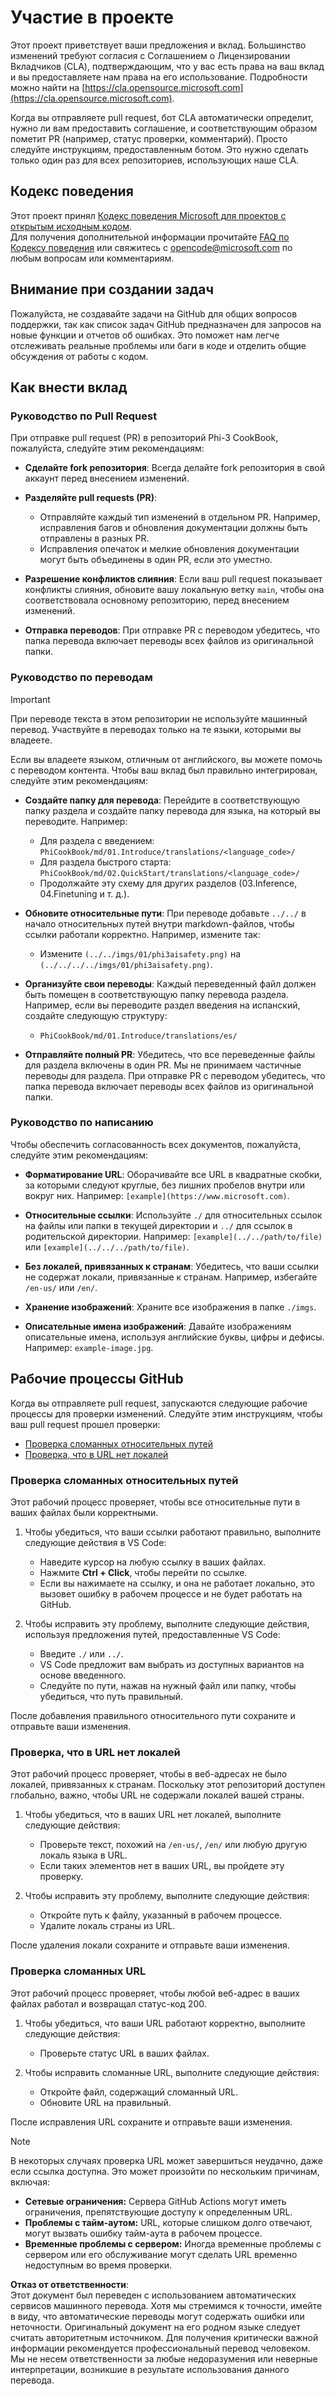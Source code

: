 # Участие в проекте

Этот проект приветствует ваши предложения и вклад. Большинство изменений требуют согласия с Соглашением о Лицензировании Вкладчиков (CLA), подтверждающим, что у вас есть права на ваш вклад и вы предоставляете нам права на его использование. Подробности можно найти на [https://cla.opensource.microsoft.com](https://cla.opensource.microsoft.com).

Когда вы отправляете pull request, бот CLA автоматически определит, нужно ли вам предоставить соглашение, и соответствующим образом пометит PR (например, статус проверки, комментарий). Просто следуйте инструкциям, предоставленным ботом. Это нужно сделать только один раз для всех репозиториев, использующих наше CLA.

## Кодекс поведения

Этот проект принял [Кодекс поведения Microsoft для проектов с открытым исходным кодом](https://opensource.microsoft.com/codeofconduct/).  
Для получения дополнительной информации прочитайте [FAQ по Кодексу поведения](https://opensource.microsoft.com/codeofconduct/faq/) или свяжитесь с [opencode@microsoft.com](mailto:opencode@microsoft.com) по любым вопросам или комментариям.

## Внимание при создании задач

Пожалуйста, не создавайте задачи на GitHub для общих вопросов поддержки, так как список задач GitHub предназначен для запросов на новые функции и отчетов об ошибках. Это поможет нам легче отслеживать реальные проблемы или баги в коде и отделить общие обсуждения от работы с кодом.

## Как внести вклад

### Руководство по Pull Request

При отправке pull request (PR) в репозиторий Phi-3 CookBook, пожалуйста, следуйте этим рекомендациям:

- **Сделайте fork репозитория**: Всегда делайте fork репозитория в свой аккаунт перед внесением изменений.

- **Разделяйте pull requests (PR)**:
  - Отправляйте каждый тип изменений в отдельном PR. Например, исправления багов и обновления документации должны быть отправлены в разных PR.
  - Исправления опечаток и мелкие обновления документации могут быть объединены в один PR, если это уместно.

- **Разрешение конфликтов слияния**: Если ваш pull request показывает конфликты слияния, обновите вашу локальную ветку `main`, чтобы она соответствовала основному репозиторию, перед внесением изменений.

- **Отправка переводов**: При отправке PR с переводом убедитесь, что папка перевода включает переводы всех файлов из оригинальной папки.

### Руководство по переводам

> [!IMPORTANT]
>
> При переводе текста в этом репозитории не используйте машинный перевод. Участвуйте в переводах только на те языки, которыми вы владеете.

Если вы владеете языком, отличным от английского, вы можете помочь с переводом контента. Чтобы ваш вклад был правильно интегрирован, следуйте этим рекомендациям:

- **Создайте папку для перевода**: Перейдите в соответствующую папку раздела и создайте папку перевода для языка, на который вы переводите. Например:
  - Для раздела с введением: `PhiCookBook/md/01.Introduce/translations/<language_code>/`
  - Для раздела быстрого старта: `PhiCookBook/md/02.QuickStart/translations/<language_code>/`
  - Продолжайте эту схему для других разделов (03.Inference, 04.Finetuning и т. д.).

- **Обновите относительные пути**: При переводе добавьте `../../` в начало относительных путей внутри markdown-файлов, чтобы ссылки работали корректно. Например, измените так:
  - Измените `(../../imgs/01/phi3aisafety.png)` на `(../../../../imgs/01/phi3aisafety.png)`.

- **Организуйте свои переводы**: Каждый переведенный файл должен быть помещен в соответствующую папку перевода раздела. Например, если вы переводите раздел введения на испанский, создайте следующую структуру:
  - `PhiCookBook/md/01.Introduce/translations/es/`

- **Отправляйте полный PR**: Убедитесь, что все переведенные файлы для раздела включены в один PR. Мы не принимаем частичные переводы для раздела. При отправке PR с переводом убедитесь, что папка перевода включает переводы всех файлов из оригинальной папки.

### Руководство по написанию

Чтобы обеспечить согласованность всех документов, пожалуйста, следуйте этим рекомендациям:

- **Форматирование URL**: Оборачивайте все URL в квадратные скобки, за которыми следуют круглые, без лишних пробелов внутри или вокруг них. Например: `[example](https://www.microsoft.com)`.

- **Относительные ссылки**: Используйте `./` для относительных ссылок на файлы или папки в текущей директории и `../` для ссылок в родительской директории. Например: `[example](../../path/to/file)` или `[example](../../../path/to/file)`.

- **Без локалей, привязанных к странам**: Убедитесь, что ваши ссылки не содержат локали, привязанные к странам. Например, избегайте `/en-us/` или `/en/`.

- **Хранение изображений**: Храните все изображения в папке `./imgs`.

- **Описательные имена изображений**: Давайте изображениям описательные имена, используя английские буквы, цифры и дефисы. Например: `example-image.jpg`.

## Рабочие процессы GitHub

Когда вы отправляете pull request, запускаются следующие рабочие процессы для проверки изменений. Следуйте этим инструкциям, чтобы ваш pull request прошел проверки:

- [Проверка сломанных относительных путей](../..)
- [Проверка, что в URL нет локалей](../..)

### Проверка сломанных относительных путей

Этот рабочий процесс проверяет, чтобы все относительные пути в ваших файлах были корректными.

1. Чтобы убедиться, что ваши ссылки работают правильно, выполните следующие действия в VS Code:
    - Наведите курсор на любую ссылку в ваших файлах.
    - Нажмите **Ctrl + Click**, чтобы перейти по ссылке.
    - Если вы нажимаете на ссылку, и она не работает локально, это вызовет ошибку в рабочем процессе и не будет работать на GitHub.

1. Чтобы исправить эту проблему, выполните следующие действия, используя предложения путей, предоставленные VS Code:
    - Введите `./` или `../`.
    - VS Code предложит вам выбрать из доступных вариантов на основе введенного.
    - Следуйте по пути, нажав на нужный файл или папку, чтобы убедиться, что путь правильный.

После добавления правильного относительного пути сохраните и отправьте ваши изменения.

### Проверка, что в URL нет локалей

Этот рабочий процесс проверяет, чтобы в веб-адресах не было локалей, привязанных к странам. Поскольку этот репозиторий доступен глобально, важно, чтобы URL не содержали локалей вашей страны.

1. Чтобы убедиться, что в ваших URL нет локалей, выполните следующие действия:

    - Проверьте текст, похожий на `/en-us/`, `/en/` или любую другую локаль языка в URL.
    - Если таких элементов нет в ваших URL, вы пройдете эту проверку.

1. Чтобы исправить эту проблему, выполните следующие действия:
    - Откройте путь к файлу, указанный в рабочем процессе.
    - Удалите локаль страны из URL.

После удаления локали сохраните и отправьте ваши изменения.

### Проверка сломанных URL

Этот рабочий процесс проверяет, чтобы любой веб-адрес в ваших файлах работал и возвращал статус-код 200.

1. Чтобы убедиться, что ваши URL работают корректно, выполните следующие действия:
    - Проверьте статус URL в ваших файлах.

2. Чтобы исправить сломанные URL, выполните следующие действия:
    - Откройте файл, содержащий сломанный URL.
    - Обновите URL на правильный.

После исправления URL сохраните и отправьте ваши изменения.

> [!NOTE]
>
> В некоторых случаях проверка URL может завершиться неудачно, даже если ссылка доступна. Это может произойти по нескольким причинам, включая:
>
> - **Сетевые ограничения:** Сервера GitHub Actions могут иметь ограничения, препятствующие доступу к определенным URL.
> - **Проблемы с тайм-аутом:** URL, которые слишком долго отвечают, могут вызвать ошибку тайм-аута в рабочем процессе.
> - **Временные проблемы с сервером:** Иногда временные проблемы с сервером или его обслуживание могут сделать URL временно недоступным во время проверки.

**Отказ от ответственности**:  
Этот документ был переведен с использованием автоматических сервисов машинного перевода. Хотя мы стремимся к точности, имейте в виду, что автоматические переводы могут содержать ошибки или неточности. Оригинальный документ на его родном языке следует считать авторитетным источником. Для получения критически важной информации рекомендуется профессиональный перевод человеком. Мы не несем ответственности за любые недоразумения или неверные интерпретации, возникшие в результате использования данного перевода.